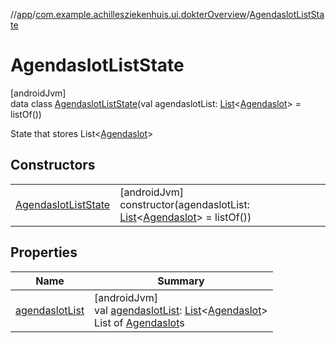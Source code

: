 //[app](../../../index.md)/[com.example.achillesziekenhuis.ui.dokterOverview](../index.md)/[AgendaslotListState](index.md)

# AgendaslotListState

[androidJvm]\
data class [AgendaslotListState](index.md)(val agendaslotList: [List](https://kotlinlang.org/api/latest/jvm/stdlib/kotlin.collections/-list/index.html)&lt;[Agendaslot](../../com.example.achillesziekenhuis.model/-agendaslot/index.md)&gt; = listOf())

State that stores List<[Agendaslot](../../com.example.achillesziekenhuis.model/-agendaslot/index.md)>

## Constructors

| | |
|---|---|
| [AgendaslotListState](-agendaslot-list-state.md) | [androidJvm]<br>constructor(agendaslotList: [List](https://kotlinlang.org/api/latest/jvm/stdlib/kotlin.collections/-list/index.html)&lt;[Agendaslot](../../com.example.achillesziekenhuis.model/-agendaslot/index.md)&gt; = listOf()) |

## Properties

| Name | Summary |
|---|---|
| [agendaslotList](agendaslot-list.md) | [androidJvm]<br>val [agendaslotList](agendaslot-list.md): [List](https://kotlinlang.org/api/latest/jvm/stdlib/kotlin.collections/-list/index.html)&lt;[Agendaslot](../../com.example.achillesziekenhuis.model/-agendaslot/index.md)&gt;<br>List of [Agendaslot](../../com.example.achillesziekenhuis.model/-agendaslot/index.md)s |
